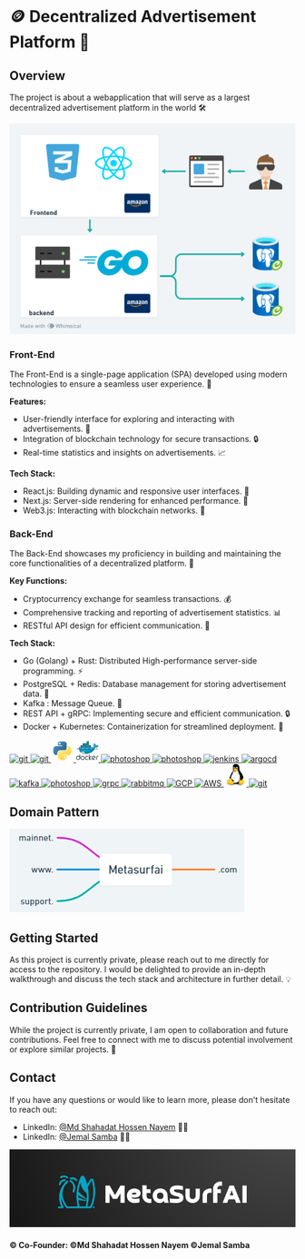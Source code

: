 # 🪙 Decentralized Advertisement Platform 🚀

## Overview

The project is about a webapplication that will serve as a largest decentralized advertisement platform in the world 🛠 

![diagram](./images/diagram.png)

### Front-End

The Front-End is a single-page application (SPA) developed using modern technologies to ensure a seamless user experience. 📱

**Features:**

* User-friendly interface for exploring and interacting with advertisements. 👀
* Integration of blockchain technology for secure transactions. 🔒
* Real-time statistics and insights on advertisements. 📈

**Tech Stack:**

* React.js: Building dynamic and responsive user interfaces. 💯
* Next.js: Server-side rendering for enhanced performance. 🚀
* Web3.js: Interacting with blockchain networks. 🔐

### Back-End

The Back-End showcases my proficiency in building and maintaining the core functionalities of a decentralized platform. 🔨

**Key Functions:**

* Cryptocurrency exchange for seamless transactions. 💰
* Comprehensive tracking and reporting of advertisement statistics. 📊
* RESTful API design for efficient communication. 📡

**Tech Stack:**

* Go (Golang) + Rust: Distributed High-performance server-side programming. ⚡️
* PostgreSQL + Redis: Database management for storing advertisement data. 💾
* Kafka : Message Queue. 📢
* REST API + gRPC: Implementing secure and efficient communication. 🔒
* Docker + Kubernetes: Containerization for streamlined deployment. 🚢

<p align="left"> 
  <a href="https://go.dev/" target="_blank" rel="noreferrer"> 
    <img src="https://raw.githubusercontent.com/rfyiamcool/golang_logo/master/svg/golang_3.svg" alt="git" width="55" height="45"/> 
  </a>
  <a href="https://rust-lang.com/" target="_blank" rel="noreferrer"> 
    <img src="https://rustacean.net/assets/rustacean-orig-noshadow.svg" alt="git" width="55" height="45"/> 
  </a>
    <a href="https://git-scm.com/" target="_blank" rel="noreferrer"> 
    <img src="https://raw.githubusercontent.com/devicons/devicon/master/icons/python/python-original.svg" alt="git" width="40" height="40"/> 
  </a>
    <a href="https://www.docker.com/" target="_blank" rel="noreferrer"> 
    <img src="https://raw.githubusercontent.com/devicons/devicon/master/icons/docker/docker-original-wordmark.svg" alt="docker" width="40" height="40"/> 
  </a> 
  <a href="https://www.kubernetes.io/en" target="_blank" rel="noreferrer"> 
    <img src="https://upload.wikimedia.org/wikipedia/commons/3/39/Kubernetes_logo_without_workmark.svg" alt="photoshop" width="40" height="40"/> 
  </a> 
  <a href="" target="_blank" rel="noreferrer"> 
    <img src="https://upload.wikimedia.org/wikipedia/commons/2/24/Ansible_logo.svg" alt="photoshop" width="40" height="40"/> 
  </a> 
  <a href="https://www.jenkins.io" target="_blank" rel="noreferrer"> 
    <img src="https://www.vectorlogo.zone/logos/jenkins/jenkins-icon.svg" alt="jenkins" width="40" height="40"/> 
  </a>
  <a href="https://www.argocd.io" target="_blank" rel="noreferrer"> 
    <img src="https://www.vectorlogo.zone/logos/argoprojio/argoprojio-icon.svg" alt="argocd" width="50" height="40"/> 
  </a>
   <a href="https://www.kafka.com/" target="_blank" rel="noreferrer"> 
    <img src="https://upload.wikimedia.org/wikipedia/commons/0/05/Apache_kafka.svg" alt="kafka" width="40" height="40"/> 
  </a>
  <a href="" target="_blank" rel="noreferrer"> 
    <img src="https://www.svgrepo.com/show/376353/terraform.svg" alt="photoshop" width="45" height="45"/> 
  </a>
   <a href="https://www.kafka.com/" target="_blank" rel="noreferrer"> 
    <img src="https://seeklogo.com/images/G/grpc-logo-561C1563B1-seeklogo.com.png" alt="grpc" width="55" height="25"/> 
  </a>
  <a href="https://www.rabbitmq.com/" target="_blank" rel="noreferrer"> 
    <img src="https://upload.wikimedia.org/wikipedia/commons/7/71/RabbitMQ_logo.svg" alt="rabbitmq" width="80" height="15"/> 
  </a>
   <a href="https://www.googlecloud.org/" target="_blank" rel="noreferrer"> 
    <img src="https://upload.wikimedia.org/wikipedia/commons/0/01/Google-cloud-platform.svg" alt="GCP" width="40" height="40"/> 
  </a>
   <a href="https://www.amazonwebservice.com/" target="_blank" rel="noreferrer"> 
    <img src="https://upload.wikimedia.org/wikipedia/commons/9/93/Amazon_Web_Services_Logo.svg" alt="AWS" width="40" height="40"/> 
  </a>
  <a href="https://www.linux.org/" target="_blank" rel="noreferrer"> 
    <img src="https://raw.githubusercontent.com/devicons/devicon/master/icons/linux/linux-original.svg" alt="linux" width="40" height="40"/> 
  </a>
   <a href="https://git-scm.com/" target="_blank" rel="noreferrer"> 
    <img src="https://www.vectorlogo.zone/logos/git-scm/git-scm-icon.svg" alt="git" width="40" height="40"/> 
  </a> 

## Domain Pattern

![banner](./images/subd.png)

## Getting Started

As this project is currently private, please reach out to me directly for access to the repository. I would be delighted to provide an in-depth walkthrough and discuss the tech stack and architecture in further detail. 💡

## Contribution Guidelines

While the project is currently private, I am open to collaboration and future contributions. Feel free to connect with me to discuss potential involvement or explore similar projects. 🤝

## Contact

If you have any questions or would like to learn more, please don't hesitate to reach out:

* LinkedIn: [@Md Shahadat Hossen Nayem](https://www.linkedin.com/in/shnartho/) 👨‍💻
* LinkedIn: [@Jemal Samba](https://www.linkedin.com/in/jemal-samba-a2a671241/) 👨‍💻


![banner](./images/banner.png)
#### ©️ Co-Founder: ©️Md Shahadat Hossen Nayem ©️Jemal Samba
